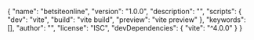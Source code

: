 {
  "name": "betsiteonline",
  "version": "1.0.0",
  "description": "",
  "scripts": {
    "dev": "vite",
    "build": "vite build",
    "preview": "vite preview"
  },
  "keywords": [],
  "author": "",
  "license": "ISC",
  "devDependencies": {
    "vite": "^4.0.0"
  }
}
